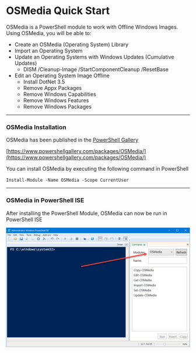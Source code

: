 # OSMedia Quick Start

OSMedia is a PowerShell module to work with Offline Windows Images.  Using OSMedia, you will be able to:

* Create an OSMedia \(Operating System\) Library
* Import an Operating System
* Update an Operating Systems with Windows Updates \(Cumulative Updates\)
  * DISM /Cleanup-Image /StartComponentCleanup /ResetBase
* Edit an Operating System Image Offline
  * Install DotNet 3.5
  * Remove Appx Packages
  * Remove Windows Capabilities
  * Remove Windows Features
  * Remove Windows Packages

---

### OSMedia Installation

OSMedia has been published in the [PowerShell Gallery](https://www.powershellgallery.com/)

[https://www.powershellgallery.com/packages/OSMedia/](https://www.powershellgallery.com/packages/OSMedia/)

You can install OSMedia by executing the following command in PowerShell

```
Install-Module -Name OSMedia -Scope CurrentUser
```

---

### OSMedia in PowerShell ISE

After installing the PowerShell Module, OSMedia can now be run in PowerShell ISE

![](/assets/2018-06-25_9-46-08.png)

